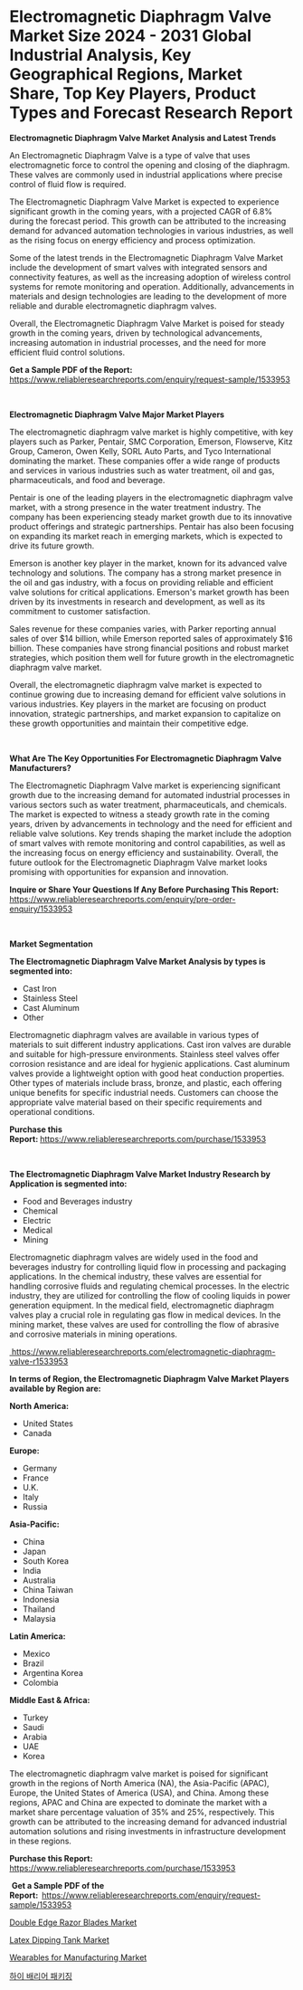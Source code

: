 <p><h1>Electromagnetic Diaphragm Valve Market Size 2024 - 2031 Global Industrial Analysis, Key Geographical Regions, Market Share, Top Key Players, Product Types and Forecast Research Report</h1></p><p><strong>Electromagnetic Diaphragm Valve Market Analysis and Latest Trends</strong></p>
<p><p>An Electromagnetic Diaphragm Valve is a type of valve that uses electromagnetic force to control the opening and closing of the diaphragm. These valves are commonly used in industrial applications where precise control of fluid flow is required.</p><p>The Electromagnetic Diaphragm Valve Market is expected to experience significant growth in the coming years, with a projected CAGR of 6.8% during the forecast period. This growth can be attributed to the increasing demand for advanced automation technologies in various industries, as well as the rising focus on energy efficiency and process optimization.</p><p>Some of the latest trends in the Electromagnetic Diaphragm Valve Market include the development of smart valves with integrated sensors and connectivity features, as well as the increasing adoption of wireless control systems for remote monitoring and operation. Additionally, advancements in materials and design technologies are leading to the development of more reliable and durable electromagnetic diaphragm valves.</p><p>Overall, the Electromagnetic Diaphragm Valve Market is poised for steady growth in the coming years, driven by technological advancements, increasing automation in industrial processes, and the need for more efficient fluid control solutions.</p></p>
<p><strong>Get a Sample PDF of the Report:&nbsp;</strong> <a href="https://www.reliableresearchreports.com/enquiry/request-sample/1533953">https://www.reliableresearchreports.com/enquiry/request-sample/1533953</a></p>
<p>&nbsp;</p>
<p><strong>Electromagnetic Diaphragm Valve Major Market Players</strong></p>
<p><p>The electromagnetic diaphragm valve market is highly competitive, with key players such as Parker, Pentair, SMC Corporation, Emerson, Flowserve, Kitz Group, Cameron, Owen Kelly, SORL Auto Parts, and Tyco International dominating the market. These companies offer a wide range of products and services in various industries such as water treatment, oil and gas, pharmaceuticals, and food and beverage.</p><p>Pentair is one of the leading players in the electromagnetic diaphragm valve market, with a strong presence in the water treatment industry. The company has been experiencing steady market growth due to its innovative product offerings and strategic partnerships. Pentair has also been focusing on expanding its market reach in emerging markets, which is expected to drive its future growth.</p><p>Emerson is another key player in the market, known for its advanced valve technology and solutions. The company has a strong market presence in the oil and gas industry, with a focus on providing reliable and efficient valve solutions for critical applications. Emerson's market growth has been driven by its investments in research and development, as well as its commitment to customer satisfaction.</p><p>Sales revenue for these companies varies, with Parker reporting annual sales of over $14 billion, while Emerson reported sales of approximately $16 billion. These companies have strong financial positions and robust market strategies, which position them well for future growth in the electromagnetic diaphragm valve market.</p><p>Overall, the electromagnetic diaphragm valve market is expected to continue growing due to increasing demand for efficient valve solutions in various industries. Key players in the market are focusing on product innovation, strategic partnerships, and market expansion to capitalize on these growth opportunities and maintain their competitive edge.</p></p>
<p>&nbsp;</p>
<p><strong>What Are The Key Opportunities For Electromagnetic Diaphragm Valve Manufacturers?</strong></p>
<p><p>The Electromagnetic Diaphragm Valve market is experiencing significant growth due to the increasing demand for automated industrial processes in various sectors such as water treatment, pharmaceuticals, and chemicals. The market is expected to witness a steady growth rate in the coming years, driven by advancements in technology and the need for efficient and reliable valve solutions. Key trends shaping the market include the adoption of smart valves with remote monitoring and control capabilities, as well as the increasing focus on energy efficiency and sustainability. Overall, the future outlook for the Electromagnetic Diaphragm Valve market looks promising with opportunities for expansion and innovation.</p></p>
<p><strong>Inquire or Share Your Questions If Any Before Purchasing This Report:</strong> <a href="https://www.reliableresearchreports.com/enquiry/pre-order-enquiry/1533953">https://www.reliableresearchreports.com/enquiry/pre-order-enquiry/1533953</a></p>
<p>&nbsp;</p>
<p><strong>Market Segmentation</strong></p>
<p><strong>The Electromagnetic Diaphragm Valve Market Analysis by types is segmented into:</strong></p>
<p><ul><li>Cast Iron</li><li>Stainless Steel</li><li>Cast Aluminum</li><li>Other</li></ul></p>
<p><p>Electromagnetic diaphragm valves are available in various types of materials to suit different industry applications. Cast iron valves are durable and suitable for high-pressure environments. Stainless steel valves offer corrosion resistance and are ideal for hygienic applications. Cast aluminum valves provide a lightweight option with good heat conduction properties. Other types of materials include brass, bronze, and plastic, each offering unique benefits for specific industrial needs. Customers can choose the appropriate valve material based on their specific requirements and operational conditions.</p></p>
<p><strong>Purchase this Report:&nbsp;</strong><a href="https://www.reliableresearchreports.com/purchase/1533953">https://www.reliableresearchreports.com/purchase/1533953</a></p>
<p>&nbsp;</p>
<p><strong>The Electromagnetic Diaphragm Valve Market Industry Research by Application is segmented into:</strong></p>
<p><ul><li>Food and Beverages industry</li><li>Chemical</li><li>Electric</li><li>Medical</li><li>Mining</li></ul></p>
<p><p>Electromagnetic diaphragm valves are widely used in the food and beverages industry for controlling liquid flow in processing and packaging applications. In the chemical industry, these valves are essential for handling corrosive fluids and regulating chemical processes. In the electric industry, they are utilized for controlling the flow of cooling liquids in power generation equipment. In the medical field, electromagnetic diaphragm valves play a crucial role in regulating gas flow in medical devices. In the mining market, these valves are used for controlling the flow of abrasive and corrosive materials in mining operations.</p></p>
<p><a href="https://www.reliableresearchreports.com/electromagnetic-diaphragm-valve-r1533953">&nbsp;https://www.reliableresearchreports.com/electromagnetic-diaphragm-valve-r1533953</a></p>
<p><strong>In terms of Region, the Electromagnetic Diaphragm Valve Market Players available by Region are:</strong></p>
<p>
    <p> <strong> North America: </strong>
        <ul>
            <li>United States</li>
            <li>Canada</li>
        </ul>
        </p> 
    <p> <strong> Europe: </strong>
        <ul>
            <li>Germany</li>
            <li>France</li>
            <li>U.K.</li>
            <li>Italy</li>
            <li>Russia</li>
        </ul>
        </p> 
    <p> <strong> Asia-Pacific: </strong>
        <ul>
            <li>China</li>
            <li>Japan</li>
            <li>South Korea</li>
            <li>India</li>
            <li>Australia</li>
            <li>China Taiwan</li>
            <li>Indonesia</li>
            <li>Thailand</li>
            <li>Malaysia</li>
        </ul>
        </p> 
    <p> <strong> Latin America: </strong>
        <ul>
            <li>Mexico</li>
            <li>Brazil</li>
            <li>Argentina Korea</li>
            <li>Colombia</li>
        </ul>
        </p> 
    <p> <strong> Middle East & Africa: </strong>
        <ul>
            <li>Turkey</li>
            <li>Saudi</li>
            <li>Arabia</li>
            <li>UAE</li>
            <li>Korea</li>
        </ul>
    </p>
    </p>
<p><p>The electromagnetic diaphragm valve market is poised for significant growth in the regions of North America (NA), the Asia-Pacific (APAC), Europe, the United States of America (USA), and China. Among these regions, APAC and China are expected to dominate the market with a market share percentage valuation of 35% and 25%, respectively. This growth can be attributed to the increasing demand for advanced industrial automation solutions and rising investments in infrastructure development in these regions.</p></p>
<p><strong>Purchase this Report: </strong><a href="https://www.reliableresearchreports.com/purchase/1533953">https://www.reliableresearchreports.com/purchase/1533953</a></p>
<p>&nbsp;<strong>Get a Sample PDF of the Report:&nbsp;&nbsp;</strong><a href="https://www.reliableresearchreports.com/enquiry/request-sample/1533953">https://www.reliableresearchreports.com/enquiry/request-sample/1533953</a></p>
<p><strong></strong></p>
<p><p><a href="https://medium.com/@aylinschumm/global-double-edge-razor-blades-market-focus-on-application-end-use-industry-type-equipment-e7ddaefce18c">Double Edge Razor Blades Market</a></p><p><a href="https://github.com/ofpaqrof92/Market-Research-Report-List-1/blob/main/latex-dipping-tank-market.md">Latex Dipping Tank Market</a></p><p><a href="https://github.com/HowardDelgaXXfnf/Market-Research-Report-List-1/blob/main/wearables-for-manufacturing-market.md">Wearables for Manufacturing Market</a></p><p><a href="https://github.com/tasfiyaj85/Market-Research-Report-List-2/blob/main/534536170060.md">하이 배리어 패키징</a></p></p>